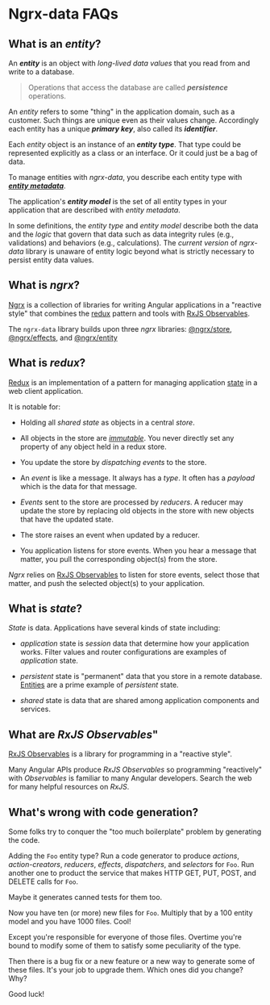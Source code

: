 # Ngrx-data FAQs

<a name="entity"></a>
## What is an _entity_?

An **_entity_** is an object with _long-lived data values_ that you read from and write to a database.

>Operations that access the database are called **_persistence_** operations.

An _entity_ refers to some "thing" in the application domain, such as a customer. 
Such things are unique even as their values change. Accordingly each entity has a unique **_primary key_**, also called its **_identifier_**.

Each _entity_ object is an instance of an **_entity type_**. That type could be represented explicitly as a class or an interface. Or it could just be a bag of data.

To manage entities with _ngrx-data_, you describe each entity type with [**_entity metadata_**](docs/entity-metadata).

The application's **_entity model_** is the set of all entity types in your application that are described with _entity metadata_.


In some definitions, the _entity type_ and _entity model_ describe both the data and the _logic_ that govern that data such as data integrity rules (e.g., validations) and behaviors (e.g., calculations). The _current version_ of _ngrx-data_ library is unaware of entity logic beyond what is strictly necessary to persist entity data values.

<a name="ngrx"></a>
## What is _ngrx_?

[Ngrx](https://github.com/ngrx/platform/blob/master/README.md) is a collection of libraries for writing Angular applications in a "reactive style" that combines the
[redux](#redux) pattern and tools with [RxJS Observables](#rxjs). 

The `ngrx-data` library builds upon three _ngrx_ libraries: 
[@ngrx/store](https://github.com/ngrx/platform/blob/master/docs/store/README.md),
[@ngrx/effects](https://github.com/ngrx/platform/blob/master/docs/effects/README.md), and
[@ngrx/entity](https://github.com/ngrx/platform/blob/master/docs/entity/README.md)

<a name="redux"></a>
## What is _redux_?

[Redux](https://redux.js.org/) is an implementation of a pattern for managing application [state](#state) in a web client application.

It is notable for:

* Holding all _shared state_ as objects in a central _store_.

* All objects in the store are [_immutable_](https://en.wikipedia.org/wiki/Immutable_object).
You never directly set any property of any object held in a redux store.

* You update the store by _dispatching events_ to the store.

* An _event_ is like a message. It always has a _type_. It often has a _payload_ which is the data for that message.

* _Events_ sent to the store are processed by _reducers_. A reducer may update the store by replacing old objects in the store with new objects that have the updated state.

* The store raises an event when updated by a reducer.

* You application listens for store events. When you hear a message that matter, you pull the corresponding object(s) from the store.

_Ngrx_ relies on 
[RxJS Observables](#rxjs) to listen for store events, select those that matter, and push the selected object(s) to your application.

<a name="state"></a>
## What is _state_?

_State_ is data. 
Applications have several kinds of state including:

* _application_ state is _session_ data that determine how your application works. Filter values and router configurations are examples of _application_ state.

* _persistent_ state is "permanent" data that you store in a remote database. [Entities](#entity) are a prime example of _persistent_ state. 

* _shared_ state is data that are shared among application components and services.

<a name="rxjs"></a>
## What are _RxJS Observables_"

[RxJS Observables](http://reactivex.io/rxjs/) is a library for programming in a "reactive style".

Many Angular APIs produce _RxJS Observables_ so programming "reactively" with _Observables_ is familiar to many Angular developers. Search the web for many helpful resources on _RxJS_.


<a name="code-generation"></a>
## What's wrong with code generation?

Some folks try to conquer the "too much boilerplate" problem by generating the code.

Adding the `Foo` entity type? Run a code generator to produce  _actions_, _action-creators_, _reducers_, _effects_, _dispatchers_, and _selectors_ for `Foo`.
Run another one to product the service that makes HTTP GET, PUT, POST, and DELETE calls for `Foo`.

Maybe it generates canned tests for them too.

Now you have ten (or more) new files for `Foo`. Multiply that by a 100 entity model and you have 1000 files. Cool!

Except you're responsible for everyone of those files. Overtime you're bound to modify some of them to satisfy some peculiarity of the type.

Then there is a bug fix or a new feature or a new way to generate some of these files. It's your job to upgrade them. Which ones did you change? Why?

Good luck!
